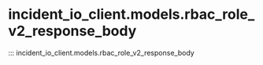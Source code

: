 # incident_io_client.models.rbac_role_v2_response_body

::: incident_io_client.models.rbac_role_v2_response_body
